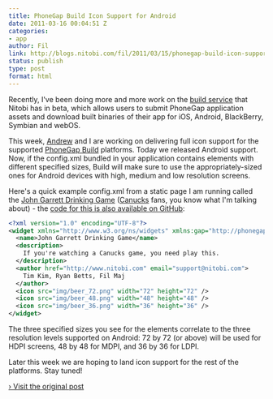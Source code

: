 ```yaml
---
title: PhoneGap Build Icon Support for Android
date: 2011-03-16 00:04:51 Z
categories:
- app
author: Fil
link: http://blogs.nitobi.com/fil/2011/03/15/phonegap-build-icon-support-for-android/
status: publish
type: post
format: html
---
```


Recently, I've been doing more and more work on the [build service](http://build.phonegap.com) that Nitobi has in beta, which allows users to submit PhoneGap application assets and download built binaries of their app for iOS, Android, BlackBerry, Symbian and webOS.

This week, [Andrew](http://blogs.nitobi.com/andrew/) and I are working on delivering full icon support for the supported [PhoneGap Build](http://build.phonegap.com) platforms. Today we released Android support. Now, if the config.xml bundled in your application contains <icon>elements with different specified sizes, Build will make sure to use the appropriately-sized ones for Android devices with high, medium and low resolution screens.</icon>

Here's a quick example config.xml from a static page I am running called the [John Garrett Drinking Game](http://www.johngarrettdrinkinggame.com) ([Canucks](http://canucks.nhl.com) fans, you know what I'm talking about) - the [code for this is also available on GitHub](https://github.com/filmaj/John_Garrett_Drinking_Game):

```xml
<?xml version="1.0" encoding="UTF-8"?>
<widget xmlns="http://www.w3.org/ns/widgets" xmlns:gap="http://phonegap.com/ns/1.0" id="com.nitobi.johngarrett" version="1.0">
  <name>John Garrett Drinking Game</name>
  <description>
    If you're watching a Canucks game, you need play this.
  </description>
  <author href="http://www.nitobi.com" email="support@nitobi.com">
    Tim Kim, Ryan Betts, Fil Maj
  </author>
  <icon src="img/beer_72.png" width="72" height="72" />
  <icon src="img/beer_48.png" width="48" height="48" />
  <icon src="img/beer_36.png" width="36" height="36" />
</widget>
```

The three specified sizes you see for the <icon>elements correlate to the three resolution levels supported on Android: 72 by 72 (or above) will be used for HDPI screens, 48 by 48 for MDPI, and 36 by 36 for LDPI.</icon>

Later this week we are hoping to land icon support for the rest of the platforms. Stay tuned!

[› Visit the original post](http://blogs.nitobi.com/fil/2011/03/15/phonegap-build-icon-support-for-android/)
